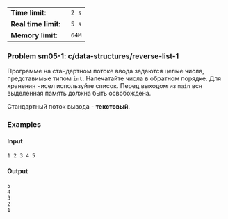 |                       |        |
|-----------------------|--------|
| **Time limit:**       | ` 2 s` |
|  **Real time limit:** | ` 5 s` |
|  **Memory limit:**    | ` 64M` |


### Problem sm05-1: c/data-structures/reverse-list-1

Программе на стандартном потоке ввода задаются целые числа,
представимые типом `int`. Напечатайте числа в обратном порядке.
Для хранения чисел используйте список. Перед выходом из `main`
вся выделенная память должна быть освобождена.

Стандартный поток вывода - **текстовый**.

### Examples

#### Input

    
    
    1 2 3 4 5

#### Output

    
    
    5
    4
    3
    2
    1

